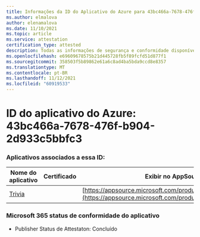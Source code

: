 ```yaml
---
title: Informações da ID do Aplicativo do Azure para 43bc466a-7678-476f-b904-2d933c5bbfc3
ms.author: elmalova
author: elenamalova
ms.date: 11/10/2021
ms.topic: article
ms.service: attestation
certification_type: attested
description: Todas as informações de segurança e conformidade disponíveis para 43bc466a-7678-476f-b904-2d933c5bbfc3.
ms.openlocfilehash: e69609678575b21d445728fb5f89fcfd51d877f1
ms.sourcegitcommit: 358503f5b89862e61a6c8ad4ba5bda9ccd8e8357
ms.translationtype: MT
ms.contentlocale: pt-BR
ms.lasthandoff: 11/12/2021
ms.locfileid: "60919533"
---
```

# <a name="azure-app-id-43bc466a-7678-476f-b904-2d933c5bbfc3"></a>ID do aplicativo do Azure: 43bc466a-7678-476f-b904-2d933c5bbfc3


### <a name="apps-associated-with-this-id"></a>Aplicativos associados a essa ID:
| **Nome do aplicativo** | **Certificado** | **Exibir no AppSource** |
|--------------|---------------|-----------------------|
| [Trivia](https://docs.microsoft.com/microsoft-365-app-certification/forward/WA200001956) |  | [https://appsource.microsoft.com/product/office/WA200001956](https://appsource.microsoft.com/product/office/WA200001956) |

### <a name="microsoft-365-app-compliance-status"></a>Microsoft 365 status de conformidade do aplicativo
- Publisher Status de Attestaton: Concluído
